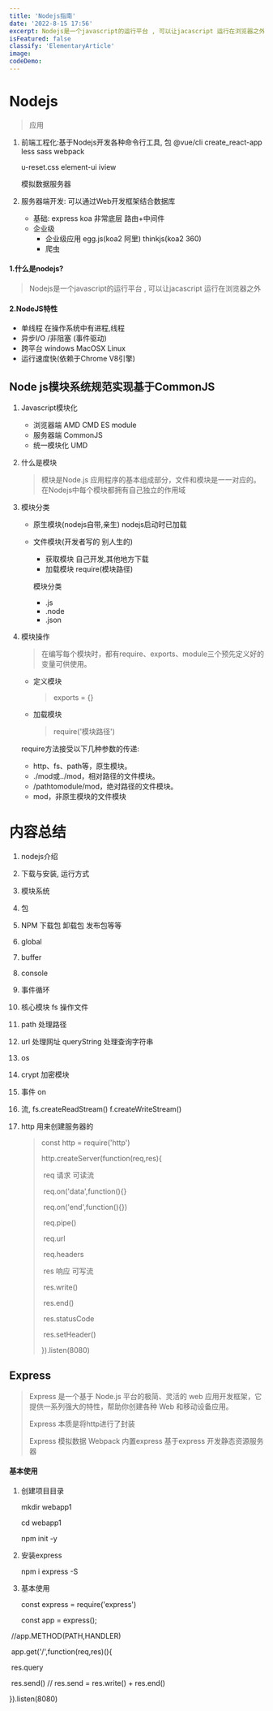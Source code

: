 ```yaml
---
title: 'Nodejs指南'
date: '2022-8-15 17:56'
excerpt: Nodejs是一个javascript的运行平台 , 可以让jacascript 运行在浏览器之外
isFeatured: false
classify: 'ElementaryArticle'
image:
codeDemo:
---
```


# Nodejs

> 应用

1. 前端工程化:基于Nodejs开发各种命令行工具, 包    @vue/cli   create_react-app    less sass  webpack  

   u-reset.css   element-ui   iview

   模拟数据服务器

2. 服务器端开发:  可以通过Web开发框架结合数据库

   - 基础:   express    koa        非常底层  路由+中间件
   - 企业级  
     - 企业级应用  egg.js(koa2  阿里)   thinkjs(koa2  360)
     - 爬虫

#### 1.什么是nodejs?

> Nodejs是一个javascript的运行平台 , 可以让jacascript 运行在浏览器之外

#### 2.NodeJS特性

- 单线程     在操作系统中有进程,线程
- 异步I/O /非阻塞      (事件驱动)
- 跨平台    windows  MacOSX  Linux
- 运行速度快(依赖于Chrome V8引擎)



## Node js模块系统规范实现基于CommonJS

1. Javascript模块化

   - 浏览器端  AMD   CMD  ES   module
   - 服务器端 CommonJS
   - 统一模块化  UMD

2. 什么是模块

   > 模块是Node.js 应用程序的基本组成部分，文件和模块是一一对应的。 在Nodejs中每个模块都拥有自己独立的作用域

3. 模块分类

   - 原生模块(nodejs自带,亲生)  nodejs启动时已加载

   - 文件模块(开发者写的 别人生的)

     - 获取模块     自己开发,其他地方下载
     - 加载模块     require(模块路径)

     模块分类

     - .js
     - .node
     - .json

4. 模块操作

   > 在编写每个模块时，都有require、exports、module三个预先定义好的变量可供使用。

   - 定义模块

     > exports = {}

   - 加载模块

     > require('模块路径')

   require方法接受以下几种参数的传递:

   - http、fs、path等，原生模块。
   - ./mod或../mod，相对路径的文件模块。
   - /pathtomodule/mod，绝对路径的文件模块。
   - mod，非原生模块的文件模块



# 内容总结

1. nodejs介绍

2. 下载与安装, 运行方式

3. 模块系统

4. 包

5. NPM    下载包 卸载包 发布包等等

6. global

7. buffer

8. console

9. 事件循环

10. 核心模块 fs   操作文件

11. path   处理路径

12. url  处理网址   queryString  处理查询字符串

13. os

14. crypt   加密模块

15. 事件  on 

16. 流,    fs.createReadStream()     f.createWriteStream()

17. http   用来创建服务器的

    > const http = require('http')
    >
    > http.createServer(function(req,res){
    >
    > ​        req 请求   可读流   
    >
    > ​		req.on('data',function(){}
    >
    > ​		req.on('end',function(){})
    >
    > ​		req.pipe()
    >
    > ​		req.url
    >
    > ​		req.headers
    >
    > ​	res  响应   可写流
    >
    > ​		res.write()
    >
    > ​		res.end()
    >
    > ​		res.statusCode
    >
    > ​		res.setHeader()
    >
    > }).listen(8080)

## Express

> Express 是一个基于 Node.js 平台的极简、灵活的 web 应用开发框架，它提供一系列强大的特性，帮助你创建各种 Web 和移动设备应用。
>
> Express 本质是将http进行了封装
>
>  Express 模拟数据  Webpack 内置express  基于express 开发静态资源服务器

#### 基本使用

1. 创建项目目录

   mkdir  webapp1

   cd webapp1

   npm init -y

2. 安装express

   npm i express -S

3. 基本使用

   const express =  require('express')

   const app = express();



​	//app.METHOD(PATH,HANDLER)

​	app.get('/',function(req,res)(){

​	res.query

​	res.send()       // res.send = res.write()   + res.end()

}).listen(8080)